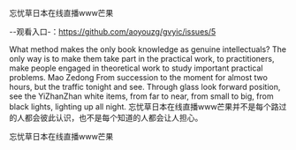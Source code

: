 忘忧草日本在线直播www芒果

--观看入口-：https://github.com/aoyouzg/gvyic/issues/5

What method makes the only book knowledge as genuine intellectuals?
The only way is to make them take part in the practical work, to practitioners, make people engaged in theoretical work to study important practical problems.
Mao Zedong
From succession to the moment for almost two hours, but the traffic tonight and see.
Through glass look forward position, see the YiZhanZhan white items, from far to near, from small to big, from black lights, lighting up all night.
忘忧草日本在线直播www芒果并不是每个路过的人都会彼此认识，也不是每个知道的人都会让人担心。

忘忧草日本在线直播www芒果
